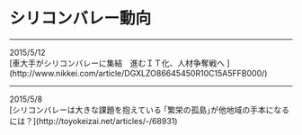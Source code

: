 # シリコンバレー動向
<hr>
2015/5/12<br>
[車大手がシリコンバレーに集結　進むＩＴ化、人材争奪戦へ ](http://www.nikkei.com/article/DGXLZO86645450R10C15A5FFB000/)

<hr>
2015/5/8<br>
[シリコンバレーは大きな課題を抱えている
｢繁栄の孤島｣が他地域の手本になるには？](http://toyokeizai.net/articles/-/68931)

